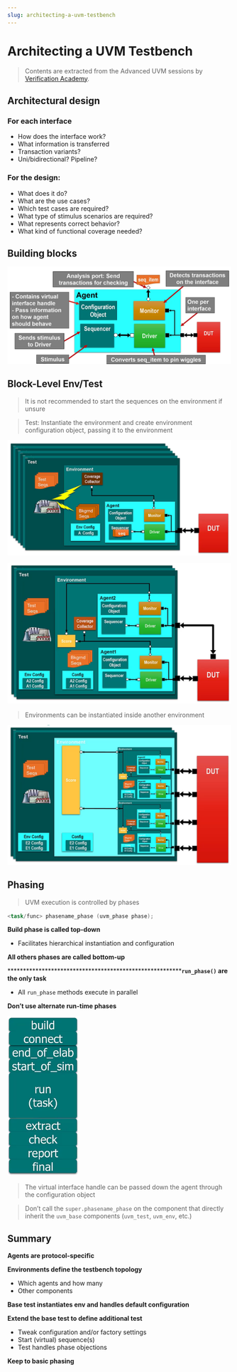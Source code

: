 ```yaml
---
slug: architecting-a-uvm-testbench
---
```


# Architecting a UVM Testbench

> Contents are extracted from the Advanced UVM sessions by [Verification Academy](https://verificationacademy.com/).

## Architectural design

### For each interface

- How does the interface work?
- What information is transferred
- Transaction variants?
- Uni/bidirectional? Pipeline?

### For the design:

- What does it do?
- What are the use cases?
- Which test cases are required?
- What type of stimulus scenarios are required?
- What represents correct behavior?
- What kind of functional coverage needed?

## Building blocks

![Untitled](Architecting%20a%20UVM%20Testbench%208b0be6641be64643b9afdb56103e501c/Untitled.png)

## Block-Level Env/Test

> It is not recommended to start the sequences on the environment if unsure
> 

> Test: Instantiate the environment and create environment configuration object, passing it to the environment
> 

![Untitled](Architecting%20a%20UVM%20Testbench%208b0be6641be64643b9afdb56103e501c/Untitled%201.png)

![Untitled](Architecting%20a%20UVM%20Testbench%208b0be6641be64643b9afdb56103e501c/Untitled%202.png)

> Environments can be instantiated inside another environment
> 

![Untitled](Architecting%20a%20UVM%20Testbench%208b0be6641be64643b9afdb56103e501c/Untitled%203.png)

## Phasing

> UVM execution is controlled by phases
> 

```verilog
<task/func> phasename_phase (uvm_phase phase);
```

**Build phase is called top-down**

- Facilitates hierarchical instantiation and configuration

****************************************************************************All others phases are called bottom-up****************************************************************************

**********************************************************`run_phase()` are the only task**

- All `run_phase` methods execute in parallel

************************************************************************Don’t use alternate run-time phases************************************************************************

![Untitled](Architecting%20a%20UVM%20Testbench%208b0be6641be64643b9afdb56103e501c/Untitled%204.png)

> The virtual interface handle can be passed down the agent through the configuration object
> 

> Don’t call the `super.phasename_phase` on the component that directly inherit the `uvm_base` components (`uvm_test`, `uvm_env`, etc.)
> 

## Summary

**************************************Agents are protocol-specific**************************************

************************************************************************************Environments define the testbench topology************************************************************************************

- Which agents and how many
- Other components

**Base test instantiates env and handles default configuration**

********************************************Extend the base test to define additional test********************************************

- Tweak configuration and/or factory settings
- Start (virtual) sequence(s)
- Test handles phase objections

******************************************Keep to basic phasing******************************************
